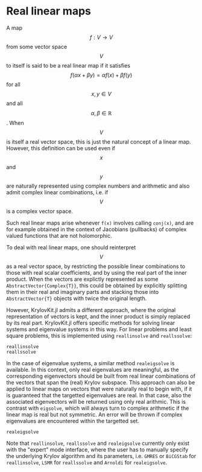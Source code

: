 # Real linear maps

A map $$f: V \to V$$ from some vector space $$V$$ to itself is said to be a real linear map if
it satisfies $$f(\alpha x + \beta y) = \alpha f(x) + \beta f(y)$$ for all $$x, y \in V$$ and
all $$\alpha, \beta \in \mathbb{R}$$. When $$V$$ is itself a real vector space, this is just
the natural concept of a linear map. However, this definition can be used even if $$x$$ and
$$y$$ are naturally represented using complex numbers and arithmetic and also admit complex linear
combinations, i.e. if $$V$$ is a complex vector space.

Such real linear maps arise whenever `f(x)` involves calling `conj(x)`, and are for example
obtained in the context of Jacobians (pullbacks) of complex valued functions that are not
holomorphic.

To deal with real linear maps, one should reinterpret $$V$$ as a real vector space, by
restricting the possible linear combinations to those with real scalar coefficients, and by
using the real part of the inner product. When the vectors are explictly represented as
some `AbstractVector{Complex{T}}`, this could be obtained by explicitly splitting
them in their real and imaginary parts and stacking those into `AbstractVector{T}` objects
with twice the original length.

However, KrylovKit.jl admits a different approach, where the original representation of
vectors is kept, and the inner product is simply replaced by its real part. KrylovKit.jl
offers specific methods for solving linear systems and eigenvalue systems in this way. For
linear problems and least square problems, this is implemented using `reallinsolve` and
`reallssolve`:

```@docs
reallinsolve
reallssolve
```

In the case of eigenvalue systems, a similar method `realeigsolve` is available. In this
context, only real eigenvalues are meaningful, as the corresponding eigenvectors should be
built from real linear combinations of the vectors that span the (real) Krylov subspace.
This approach can also be applied to linear maps on vectors that were naturally real to
begin with, if it is guaranteed that the targetted eigenvalues are real. In that case, also
the associated eigenvectors will be returned using only real arithmic. This is contrast
with `eigsolve`, which will always turn to complex arithmetic if the linear map is real but
not symmetric. An error will be thrown if complex eigenvalues are encountered within the
targetted set.

```@docs
realeigsolve
```

Note that `reallinsolve`, `reallssolve` and `realeigsolve` currently only exist with the
"expert" mode interface, where the user has to manually specify the underlying Krylov
algorithm and its parameters, i.e. `GMRES` or `BiCGStab` for `reallinsolve`, `LSMR` for
`reallssolve` and `Arnoldi` for `realeigsolve`.